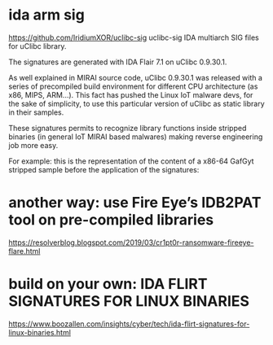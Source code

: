 # ida arm sig

https://github.com/IridiumXOR/uclibc-sig
uclibc-sig
IDA multiarch SIG files for uClibc library.

The signatures are generated with IDA Flair 7.1 on uClibc 0.9.30.1.

As well explained in MIRAI source code, uClibc 0.9.30.1 was released with a series of precompiled build environment for different CPU architecture (as x86, MIPS, ARM...). This fact has pushed the Linux IoT malware devs, for the sake of simplicity, to use this particular version of uClibc as static library in their samples.

These signatures permits to recognize library functions inside stripped binaries (in general IoT MIRAI based malwares) making reverse engineering job more easy.

For example: this is the representation of the content of a x86-64 GafGyt stripped sample before the application of the signatures:

# another way: use Fire Eye’s IDB2PAT tool on pre-compiled libraries
https://resolverblog.blogspot.com/2019/03/cr1pt0r-ransomware-fireeye-flare.html

# build on your own: IDA FLIRT SIGNATURES FOR LINUX BINARIES
https://www.boozallen.com/insights/cyber/tech/ida-flirt-signatures-for-linux-binaries.html
